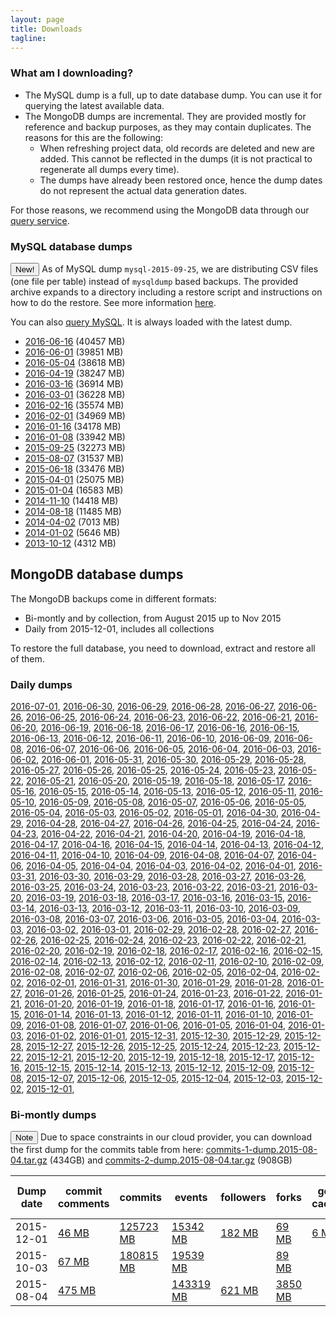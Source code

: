 ```yaml
---
layout: page
title: Downloads
tagline:
---
```


### What am I downloading?

* The MySQL dump is a full, up to date database dump. You can use it for querying the latest available data.
* The MongoDB dumps are incremental. They are provided mostly for reference and backup purposes, as they may contain duplicates. The reasons for this are the following:
  * When refreshing project data, old records are deleted and new are added. This cannot be reflected in the dumps (it is not practical to regenerate all dumps every time).
  * The dumps have already been restored once, hence the dump dates do not
represent the actual data generation dates.

For those reasons, we recommend using the MongoDB data through our [query
service](http://ghtorrent.org/raw.html).

### MySQL database dumps
<button type="button" class="btn btn-success">New!</button> As of MySQL dump
`mysql-2015-09-25`, we are distributing CSV files (one file per table) instead
of `mysqldump` based backups. The provided archive expands to a directory
including a restore script and instructions on how to do the restore. See more
information [here](https://github.com/gousiosg/github-mirror/tree/master/sql).

You can also [query MySQL](/dblite). It is always loaded with the latest
dump.


* [2016-06-16](https://ghtstorage.blob.core.windows.net/downloads/mysql-2016-06-16.tar.gz) (40457 MB)
* [2016-06-01](https://ghtstorage.blob.core.windows.net/downloads/mysql-2016-06-01.tar.gz) (39851 MB)
* [2016-05-04](https://ghtstorage.blob.core.windows.net/downloads/mysql-2016-05-04.tar.gz) (38618 MB)
* [2016-04-19](https://ghtstorage.blob.core.windows.net/downloads/mysql-2016-04-19.tar.gz) (38247 MB)
* [2016-03-16](https://ghtstorage.blob.core.windows.net/downloads/mysql-2016-03-16.tar.gz) (36914 MB)
* [2016-03-01](https://ghtstorage.blob.core.windows.net/downloads/mysql-2016-03-01.tar.gz) (36228 MB)
* [2016-02-16](https://ghtstorage.blob.core.windows.net/downloads/mysql-2016-02-16.tar.gz) (35574 MB)
* [2016-02-01](https://ghtstorage.blob.core.windows.net/downloads/mysql-2016-02-01.tar.gz) (34969 MB)
* [2016-01-16](https://ghtstorage.blob.core.windows.net/downloads/mysql-2016-01-16.tar.gz) (34178 MB)
* [2016-01-08](https://ghtstorage.blob.core.windows.net/downloads/mysql-2016-01-08.tar.gz) (33942 MB)
* [2015-09-25](https://ghtstorage.blob.core.windows.net/downloads/mysql-2015-09-25.tar.gz) (32273 MB)
* [2015-08-07](https://ghtstorage.blob.core.windows.net/downloads/mysql-2015-08-07.sql.gz) (31537 MB)
* [2015-06-18](https://ghtstorage.blob.core.windows.net/downloads/mysql-2015-06-18.sql.gz) (33476 MB)
* [2015-04-01](https://ghtstorage.blob.core.windows.net/downloads/mysql-2015-04-01.sql.gz) (25075 MB)
* [2015-01-04](https://ghtstorage.blob.core.windows.net/downloads/mysql-2015-01-04.sql.gz) (16583 MB)
* [2014-11-10](https://ghtstorage.blob.core.windows.net/downloads/mysql-2014-11-10.sql.gz) (14418 MB)
* [2014-08-18](https://ghtstorage.blob.core.windows.net/downloads/mysql-2014-08-18.sql.gz) (11485 MB)
* [2014-04-02](https://ghtstorage.blob.core.windows.net/downloads/mysql-2014-04-02.sql.gz) (7013 MB)
* [2014-01-02](https://ghtstorage.blob.core.windows.net/downloads/mysql-2014-01-02.sql.gz) (5646 MB)
* [2013-10-12](https://ghtstorage.blob.core.windows.net/downloads/mysql-2013-10-12.sql.gz) (4312 MB)

## MongoDB database dumps

The MongoDB backups come in different formats:

* Bi-montly and by collection, from August 2015 up to Nov 2015
* Daily from 2015-12-01, includes all collections

To restore the full database, you need to download, extract and restore
all of them.

### Daily dumps

[2016-07-01](https://ghtstorage.blob.core.windows.net/downloads/mongo-dump-2016-07-01.tar.gz),
[2016-06-30](https://ghtstorage.blob.core.windows.net/downloads/mongo-dump-2016-06-30.tar.gz),
[2016-06-29](https://ghtstorage.blob.core.windows.net/downloads/mongo-dump-2016-06-29.tar.gz),
[2016-06-28](https://ghtstorage.blob.core.windows.net/downloads/mongo-dump-2016-06-28.tar.gz),
[2016-06-27](https://ghtstorage.blob.core.windows.net/downloads/mongo-dump-2016-06-27.tar.gz),
[2016-06-26](https://ghtstorage.blob.core.windows.net/downloads/mongo-dump-2016-06-26.tar.gz),
[2016-06-25](https://ghtstorage.blob.core.windows.net/downloads/mongo-dump-2016-06-25.tar.gz),
[2016-06-24](https://ghtstorage.blob.core.windows.net/downloads/mongo-dump-2016-06-24.tar.gz),
[2016-06-23](https://ghtstorage.blob.core.windows.net/downloads/mongo-dump-2016-06-23.tar.gz),
[2016-06-22](https://ghtstorage.blob.core.windows.net/downloads/mongo-dump-2016-06-22.tar.gz),
[2016-06-21](https://ghtstorage.blob.core.windows.net/downloads/mongo-dump-2016-06-21.tar.gz),
[2016-06-20](https://ghtstorage.blob.core.windows.net/downloads/mongo-dump-2016-06-20.tar.gz),
[2016-06-19](https://ghtstorage.blob.core.windows.net/downloads/mongo-dump-2016-06-19.tar.gz),
[2016-06-18](https://ghtstorage.blob.core.windows.net/downloads/mongo-dump-2016-06-18.tar.gz),
[2016-06-17](https://ghtstorage.blob.core.windows.net/downloads/mongo-dump-2016-06-17.tar.gz),
[2016-06-16](https://ghtstorage.blob.core.windows.net/downloads/mongo-dump-2016-06-16.tar.gz),
[2016-06-15](https://ghtstorage.blob.core.windows.net/downloads/mongo-dump-2016-06-15.tar.gz),
[2016-06-13](https://ghtstorage.blob.core.windows.net/downloads/mongo-dump-2016-06-13.tar.gz),
[2016-06-12](https://ghtstorage.blob.core.windows.net/downloads/mongo-dump-2016-06-12.tar.gz),
[2016-06-11](https://ghtstorage.blob.core.windows.net/downloads/mongo-dump-2016-06-11.tar.gz),
[2016-06-10](https://ghtstorage.blob.core.windows.net/downloads/mongo-dump-2016-06-10.tar.gz),
[2016-06-09](https://ghtstorage.blob.core.windows.net/downloads/mongo-dump-2016-06-09.tar.gz),
[2016-06-08](https://ghtstorage.blob.core.windows.net/downloads/mongo-dump-2016-06-08.tar.gz),
[2016-06-07](https://ghtstorage.blob.core.windows.net/downloads/mongo-dump-2016-06-07.tar.gz),
[2016-06-06](https://ghtstorage.blob.core.windows.net/downloads/mongo-dump-2016-06-06.tar.gz),
[2016-06-05](https://ghtstorage.blob.core.windows.net/downloads/mongo-dump-2016-06-05.tar.gz),
[2016-06-04](https://ghtstorage.blob.core.windows.net/downloads/mongo-dump-2016-06-04.tar.gz),
[2016-06-03](https://ghtstorage.blob.core.windows.net/downloads/mongo-dump-2016-06-03.tar.gz),
[2016-06-02](https://ghtstorage.blob.core.windows.net/downloads/mongo-dump-2016-06-02.tar.gz),
[2016-06-01](https://ghtstorage.blob.core.windows.net/downloads/mongo-dump-2016-06-01.tar.gz),
[2016-05-31](https://ghtstorage.blob.core.windows.net/downloads/mongo-dump-2016-05-31.tar.gz),
[2016-05-30](https://ghtstorage.blob.core.windows.net/downloads/mongo-dump-2016-05-30.tar.gz),
[2016-05-29](https://ghtstorage.blob.core.windows.net/downloads/mongo-dump-2016-05-29.tar.gz),
[2016-05-28](https://ghtstorage.blob.core.windows.net/downloads/mongo-dump-2016-05-28.tar.gz),
[2016-05-27](https://ghtstorage.blob.core.windows.net/downloads/mongo-dump-2016-05-27.tar.gz),
[2016-05-26](https://ghtstorage.blob.core.windows.net/downloads/mongo-dump-2016-05-26.tar.gz),
[2016-05-25](https://ghtstorage.blob.core.windows.net/downloads/mongo-dump-2016-05-25.tar.gz),
[2016-05-24](https://ghtstorage.blob.core.windows.net/downloads/mongo-dump-2016-05-24.tar.gz),
[2016-05-23](https://ghtstorage.blob.core.windows.net/downloads/mongo-dump-2016-05-23.tar.gz),
[2016-05-22](https://ghtstorage.blob.core.windows.net/downloads/mongo-dump-2016-05-22.tar.gz),
[2016-05-21](https://ghtstorage.blob.core.windows.net/downloads/mongo-dump-2016-05-21.tar.gz),
[2016-05-20](https://ghtstorage.blob.core.windows.net/downloads/mongo-dump-2016-05-20.tar.gz),
[2016-05-19](https://ghtstorage.blob.core.windows.net/downloads/mongo-dump-2016-05-19.tar.gz),
[2016-05-18](https://ghtstorage.blob.core.windows.net/downloads/mongo-dump-2016-05-18.tar.gz),
[2016-05-17](https://ghtstorage.blob.core.windows.net/downloads/mongo-dump-2016-05-17.tar.gz),
[2016-05-16](https://ghtstorage.blob.core.windows.net/downloads/mongo-dump-2016-05-16.tar.gz),
[2016-05-15](https://ghtstorage.blob.core.windows.net/downloads/mongo-dump-2016-05-15.tar.gz),
[2016-05-14](https://ghtstorage.blob.core.windows.net/downloads/mongo-dump-2016-05-14.tar.gz),
[2016-05-13](https://ghtstorage.blob.core.windows.net/downloads/mongo-dump-2016-05-13.tar.gz),
[2016-05-12](https://ghtstorage.blob.core.windows.net/downloads/mongo-dump-2016-05-12.tar.gz),
[2016-05-11](https://ghtstorage.blob.core.windows.net/downloads/mongo-dump-2016-05-11.tar.gz),
[2016-05-10](https://ghtstorage.blob.core.windows.net/downloads/mongo-dump-2016-05-10.tar.gz),
[2016-05-09](https://ghtstorage.blob.core.windows.net/downloads/mongo-dump-2016-05-09.tar.gz),
[2016-05-08](https://ghtstorage.blob.core.windows.net/downloads/mongo-dump-2016-05-08.tar.gz),
[2016-05-07](https://ghtstorage.blob.core.windows.net/downloads/mongo-dump-2016-05-07.tar.gz),
[2016-05-06](https://ghtstorage.blob.core.windows.net/downloads/mongo-dump-2016-05-06.tar.gz),
[2016-05-05](https://ghtstorage.blob.core.windows.net/downloads/mongo-dump-2016-05-05.tar.gz),
[2016-05-04](https://ghtstorage.blob.core.windows.net/downloads/mongo-dump-2016-05-04.tar.gz),
[2016-05-03](https://ghtstorage.blob.core.windows.net/downloads/mongo-dump-2016-05-03.tar.gz),
[2016-05-02](https://ghtstorage.blob.core.windows.net/downloads/mongo-dump-2016-05-02.tar.gz),
[2016-05-01](https://ghtstorage.blob.core.windows.net/downloads/mongo-dump-2016-05-01.tar.gz),
[2016-04-30](https://ghtstorage.blob.core.windows.net/downloads/mongo-dump-2016-04-30.tar.gz),
[2016-04-29](https://ghtstorage.blob.core.windows.net/downloads/mongo-dump-2016-04-29.tar.gz),
[2016-04-28](https://ghtstorage.blob.core.windows.net/downloads/mongo-dump-2016-04-28.tar.gz),
[2016-04-27](https://ghtstorage.blob.core.windows.net/downloads/mongo-dump-2016-04-27.tar.gz),
[2016-04-26](https://ghtstorage.blob.core.windows.net/downloads/mongo-dump-2016-04-26.tar.gz),
[2016-04-25](https://ghtstorage.blob.core.windows.net/downloads/mongo-dump-2016-04-25.tar.gz),
[2016-04-24](https://ghtstorage.blob.core.windows.net/downloads/mongo-dump-2016-04-24.tar.gz),
[2016-04-23](https://ghtstorage.blob.core.windows.net/downloads/mongo-dump-2016-04-23.tar.gz),
[2016-04-22](https://ghtstorage.blob.core.windows.net/downloads/mongo-dump-2016-04-22.tar.gz),
[2016-04-21](https://ghtstorage.blob.core.windows.net/downloads/mongo-dump-2016-04-21.tar.gz),
[2016-04-20](https://ghtstorage.blob.core.windows.net/downloads/mongo-dump-2016-04-20.tar.gz),
[2016-04-19](https://ghtstorage.blob.core.windows.net/downloads/mongo-dump-2016-04-19.tar.gz),
[2016-04-18](https://ghtstorage.blob.core.windows.net/downloads/mongo-dump-2016-04-18.tar.gz),
[2016-04-17](https://ghtstorage.blob.core.windows.net/downloads/mongo-dump-2016-04-17.tar.gz),
[2016-04-16](https://ghtstorage.blob.core.windows.net/downloads/mongo-dump-2016-04-16.tar.gz),
[2016-04-15](https://ghtstorage.blob.core.windows.net/downloads/mongo-dump-2016-04-15.tar.gz),
[2016-04-14](https://ghtstorage.blob.core.windows.net/downloads/mongo-dump-2016-04-14.tar.gz),
[2016-04-13](https://ghtstorage.blob.core.windows.net/downloads/mongo-dump-2016-04-13.tar.gz),
[2016-04-12](https://ghtstorage.blob.core.windows.net/downloads/mongo-dump-2016-04-12.tar.gz),
[2016-04-11](https://ghtstorage.blob.core.windows.net/downloads/mongo-dump-2016-04-11.tar.gz),
[2016-04-10](https://ghtstorage.blob.core.windows.net/downloads/mongo-dump-2016-04-10.tar.gz),
[2016-04-09](https://ghtstorage.blob.core.windows.net/downloads/mongo-dump-2016-04-09.tar.gz),
[2016-04-08](https://ghtstorage.blob.core.windows.net/downloads/mongo-dump-2016-04-08.tar.gz),
[2016-04-07](https://ghtstorage.blob.core.windows.net/downloads/mongo-dump-2016-04-07.tar.gz),
[2016-04-06](https://ghtstorage.blob.core.windows.net/downloads/mongo-dump-2016-04-06.tar.gz),
[2016-04-05](https://ghtstorage.blob.core.windows.net/downloads/mongo-dump-2016-04-05.tar.gz),
[2016-04-04](https://ghtstorage.blob.core.windows.net/downloads/mongo-dump-2016-04-04.tar.gz),
[2016-04-03](https://ghtstorage.blob.core.windows.net/downloads/mongo-dump-2016-04-03.tar.gz),
[2016-04-02](https://ghtstorage.blob.core.windows.net/downloads/mongo-dump-2016-04-02.tar.gz),
[2016-04-01](https://ghtstorage.blob.core.windows.net/downloads/mongo-dump-2016-04-01.tar.gz),
[2016-03-31](https://ghtstorage.blob.core.windows.net/downloads/mongo-dump-2016-03-31.tar.gz),
[2016-03-30](https://ghtstorage.blob.core.windows.net/downloads/mongo-dump-2016-03-30.tar.gz),
[2016-03-29](https://ghtstorage.blob.core.windows.net/downloads/mongo-dump-2016-03-29.tar.gz),
[2016-03-28](https://ghtstorage.blob.core.windows.net/downloads/mongo-dump-2016-03-28.tar.gz),
[2016-03-27](https://ghtstorage.blob.core.windows.net/downloads/mongo-dump-2016-03-27.tar.gz),
[2016-03-26](https://ghtstorage.blob.core.windows.net/downloads/mongo-dump-2016-03-26.tar.gz),
[2016-03-25](https://ghtstorage.blob.core.windows.net/downloads/mongo-dump-2016-03-25.tar.gz),
[2016-03-24](https://ghtstorage.blob.core.windows.net/downloads/mongo-dump-2016-03-24.tar.gz),
[2016-03-23](https://ghtstorage.blob.core.windows.net/downloads/mongo-dump-2016-03-23.tar.gz),
[2016-03-22](https://ghtstorage.blob.core.windows.net/downloads/mongo-dump-2016-03-22.tar.gz),
[2016-03-21](https://ghtstorage.blob.core.windows.net/downloads/mongo-dump-2016-03-21.tar.gz),
[2016-03-20](https://ghtstorage.blob.core.windows.net/downloads/mongo-dump-2016-03-20.tar.gz),
[2016-03-19](https://ghtstorage.blob.core.windows.net/downloads/mongo-dump-2016-03-19.tar.gz),
[2016-03-18](https://ghtstorage.blob.core.windows.net/downloads/mongo-dump-2016-03-18.tar.gz),
[2016-03-17](https://ghtstorage.blob.core.windows.net/downloads/mongo-dump-2016-03-17.tar.gz),
[2016-03-16](https://ghtstorage.blob.core.windows.net/downloads/mongo-dump-2016-03-16.tar.gz),
[2016-03-15](https://ghtstorage.blob.core.windows.net/downloads/mongo-dump-2016-03-15.tar.gz),
[2016-03-14](https://ghtstorage.blob.core.windows.net/downloads/mongo-dump-2016-03-14.tar.gz),
[2016-03-13](https://ghtstorage.blob.core.windows.net/downloads/mongo-dump-2016-03-13.tar.gz),
[2016-03-12](https://ghtstorage.blob.core.windows.net/downloads/mongo-dump-2016-03-12.tar.gz),
[2016-03-11](https://ghtstorage.blob.core.windows.net/downloads/mongo-dump-2016-03-11.tar.gz),
[2016-03-10](https://ghtstorage.blob.core.windows.net/downloads/mongo-dump-2016-03-10.tar.gz),
[2016-03-09](https://ghtstorage.blob.core.windows.net/downloads/mongo-dump-2016-03-09.tar.gz),
[2016-03-08](https://ghtstorage.blob.core.windows.net/downloads/mongo-dump-2016-03-08.tar.gz),
[2016-03-07](https://ghtstorage.blob.core.windows.net/downloads/mongo-dump-2016-03-07.tar.gz),
[2016-03-06](https://ghtstorage.blob.core.windows.net/downloads/mongo-dump-2016-03-06.tar.gz),
[2016-03-05](https://ghtstorage.blob.core.windows.net/downloads/mongo-dump-2016-03-05.tar.gz),
[2016-03-04](https://ghtstorage.blob.core.windows.net/downloads/mongo-dump-2016-03-04.tar.gz),
[2016-03-03](https://ghtstorage.blob.core.windows.net/downloads/mongo-dump-2016-03-03.tar.gz),
[2016-03-02](https://ghtstorage.blob.core.windows.net/downloads/mongo-dump-2016-03-02.tar.gz),
[2016-03-01](https://ghtstorage.blob.core.windows.net/downloads/mongo-dump-2016-03-01.tar.gz),
[2016-02-29](https://ghtstorage.blob.core.windows.net/downloads/mongo-dump-2016-02-29.tar.gz),
[2016-02-28](https://ghtstorage.blob.core.windows.net/downloads/mongo-dump-2016-02-28.tar.gz),
[2016-02-27](https://ghtstorage.blob.core.windows.net/downloads/mongo-dump-2016-02-27.tar.gz),
[2016-02-26](https://ghtstorage.blob.core.windows.net/downloads/mongo-dump-2016-02-26.tar.gz),
[2016-02-25](https://ghtstorage.blob.core.windows.net/downloads/mongo-dump-2016-02-25.tar.gz),
[2016-02-24](https://ghtstorage.blob.core.windows.net/downloads/mongo-dump-2016-02-24.tar.gz),
[2016-02-23](https://ghtstorage.blob.core.windows.net/downloads/mongo-dump-2016-02-23.tar.gz),
[2016-02-22](https://ghtstorage.blob.core.windows.net/downloads/mongo-dump-2016-02-22.tar.gz),
[2016-02-21](https://ghtstorage.blob.core.windows.net/downloads/mongo-dump-2016-02-21.tar.gz),
[2016-02-20](https://ghtstorage.blob.core.windows.net/downloads/mongo-dump-2016-02-20.tar.gz),
[2016-02-19](https://ghtstorage.blob.core.windows.net/downloads/mongo-dump-2016-02-19.tar.gz),
[2016-02-18](https://ghtstorage.blob.core.windows.net/downloads/mongo-dump-2016-02-18.tar.gz),
[2016-02-17](https://ghtstorage.blob.core.windows.net/downloads/mongo-dump-2016-02-17.tar.gz),
[2016-02-16](https://ghtstorage.blob.core.windows.net/downloads/mongo-dump-2016-02-16.tar.gz),
[2016-02-15](https://ghtstorage.blob.core.windows.net/downloads/mongo-dump-2016-02-15.tar.gz),
[2016-02-14](https://ghtstorage.blob.core.windows.net/downloads/mongo-dump-2016-02-14.tar.gz),
[2016-02-13](https://ghtstorage.blob.core.windows.net/downloads/mongo-dump-2016-02-13.tar.gz),
[2016-02-12](https://ghtstorage.blob.core.windows.net/downloads/mongo-dump-2016-02-12.tar.gz),
[2016-02-11](https://ghtstorage.blob.core.windows.net/downloads/mongo-dump-2016-02-11.tar.gz),
[2016-02-10](https://ghtstorage.blob.core.windows.net/downloads/mongo-dump-2016-02-10.tar.gz),
[2016-02-09](https://ghtstorage.blob.core.windows.net/downloads/mongo-dump-2016-02-09.tar.gz),
[2016-02-08](https://ghtstorage.blob.core.windows.net/downloads/mongo-dump-2016-02-08.tar.gz),
[2016-02-07](https://ghtstorage.blob.core.windows.net/downloads/mongo-dump-2016-02-07.tar.gz),
[2016-02-06](https://ghtstorage.blob.core.windows.net/downloads/mongo-dump-2016-02-06.tar.gz),
[2016-02-05](https://ghtstorage.blob.core.windows.net/downloads/mongo-dump-2016-02-05.tar.gz),
[2016-02-04](https://ghtstorage.blob.core.windows.net/downloads/mongo-dump-2016-02-04.tar.gz),
[2016-02-02](https://ghtstorage.blob.core.windows.net/downloads/mongo-dump-2016-02-02.tar.gz),
[2016-02-01](https://ghtstorage.blob.core.windows.net/downloads/mongo-dump-2016-02-01.tar.gz),
[2016-01-31](https://ghtstorage.blob.core.windows.net/downloads/mongo-dump-2016-01-31.tar.gz),
[2016-01-30](https://ghtstorage.blob.core.windows.net/downloads/mongo-dump-2016-01-30.tar.gz),
[2016-01-29](https://ghtstorage.blob.core.windows.net/downloads/mongo-dump-2016-01-29.tar.gz),
[2016-01-28](https://ghtstorage.blob.core.windows.net/downloads/mongo-dump-2016-01-28.tar.gz),
[2016-01-27](https://ghtstorage.blob.core.windows.net/downloads/mongo-dump-2016-01-27.tar.gz),
[2016-01-26](https://ghtstorage.blob.core.windows.net/downloads/mongo-dump-2016-01-26.tar.gz),
[2016-01-25](https://ghtstorage.blob.core.windows.net/downloads/mongo-dump-2016-01-25.tar.gz),
[2016-01-24](https://ghtstorage.blob.core.windows.net/downloads/mongo-dump-2016-01-24.tar.gz),
[2016-01-23](https://ghtstorage.blob.core.windows.net/downloads/mongo-dump-2016-01-23.tar.gz),
[2016-01-22](https://ghtstorage.blob.core.windows.net/downloads/mongo-dump-2016-01-22.tar.gz),
[2016-01-21](https://ghtstorage.blob.core.windows.net/downloads/mongo-dump-2016-01-21.tar.gz),
[2016-01-20](https://ghtstorage.blob.core.windows.net/downloads/mongo-dump-2016-01-20.tar.gz),
[2016-01-19](https://ghtstorage.blob.core.windows.net/downloads/mongo-dump-2016-01-19.tar.gz),
[2016-01-18](https://ghtstorage.blob.core.windows.net/downloads/mongo-dump-2016-01-18.tar.gz),
[2016-01-17](https://ghtstorage.blob.core.windows.net/downloads/mongo-dump-2016-01-17.tar.gz),
[2016-01-16](https://ghtstorage.blob.core.windows.net/downloads/mongo-dump-2016-01-16.tar.gz),
[2016-01-15](https://ghtstorage.blob.core.windows.net/downloads/mongo-dump-2016-01-15.tar.gz),
[2016-01-14](https://ghtstorage.blob.core.windows.net/downloads/mongo-dump-2016-01-14.tar.gz),
[2016-01-13](https://ghtstorage.blob.core.windows.net/downloads/mongo-dump-2016-01-13.tar.gz),
[2016-01-12](https://ghtstorage.blob.core.windows.net/downloads/mongo-dump-2016-01-12.tar.gz),
[2016-01-11](https://ghtstorage.blob.core.windows.net/downloads/mongo-dump-2016-01-11.tar.gz),
[2016-01-10](https://ghtstorage.blob.core.windows.net/downloads/mongo-dump-2016-01-10.tar.gz),
[2016-01-09](https://ghtstorage.blob.core.windows.net/downloads/mongo-dump-2016-01-09.tar.gz),
[2016-01-08](https://ghtstorage.blob.core.windows.net/downloads/mongo-dump-2016-01-08.tar.gz),
[2016-01-07](https://ghtstorage.blob.core.windows.net/downloads/mongo-dump-2016-01-07.tar.gz),
[2016-01-06](https://ghtstorage.blob.core.windows.net/downloads/mongo-dump-2016-01-06.tar.gz),
[2016-01-05](https://ghtstorage.blob.core.windows.net/downloads/mongo-dump-2016-01-05.tar.gz),
[2016-01-04](https://ghtstorage.blob.core.windows.net/downloads/mongo-dump-2016-01-04.tar.gz),
[2016-01-03](https://ghtstorage.blob.core.windows.net/downloads/mongo-dump-2016-01-03.tar.gz),
[2016-01-02](https://ghtstorage.blob.core.windows.net/downloads/mongo-dump-2016-01-02.tar.gz),
[2016-01-01](https://ghtstorage.blob.core.windows.net/downloads/mongo-dump-2016-01-01.tar.gz),
[2015-12-31](https://ghtstorage.blob.core.windows.net/downloads/mongo-dump-2015-12-31.tar.gz),
[2015-12-30](https://ghtstorage.blob.core.windows.net/downloads/mongo-dump-2015-12-30.tar.gz),
[2015-12-29](https://ghtstorage.blob.core.windows.net/downloads/mongo-dump-2015-12-29.tar.gz),
[2015-12-28](https://ghtstorage.blob.core.windows.net/downloads/mongo-dump-2015-12-28.tar.gz),
[2015-12-27](https://ghtstorage.blob.core.windows.net/downloads/mongo-dump-2015-12-27.tar.gz),
[2015-12-26](https://ghtstorage.blob.core.windows.net/downloads/mongo-dump-2015-12-26.tar.gz),
[2015-12-25](https://ghtstorage.blob.core.windows.net/downloads/mongo-dump-2015-12-25.tar.gz),
[2015-12-24](https://ghtstorage.blob.core.windows.net/downloads/mongo-dump-2015-12-24.tar.gz),
[2015-12-23](https://ghtstorage.blob.core.windows.net/downloads/mongo-dump-2015-12-23.tar.gz),
[2015-12-22](https://ghtstorage.blob.core.windows.net/downloads/mongo-dump-2015-12-22.tar.gz),
[2015-12-21](https://ghtstorage.blob.core.windows.net/downloads/mongo-dump-2015-12-21.tar.gz),
[2015-12-20](https://ghtstorage.blob.core.windows.net/downloads/mongo-dump-2015-12-20.tar.gz),
[2015-12-19](https://ghtstorage.blob.core.windows.net/downloads/mongo-dump-2015-12-19.tar.gz),
[2015-12-18](https://ghtstorage.blob.core.windows.net/downloads/mongo-dump-2015-12-18.tar.gz),
[2015-12-17](https://ghtstorage.blob.core.windows.net/downloads/mongo-dump-2015-12-17.tar.gz),
[2015-12-16](https://ghtstorage.blob.core.windows.net/downloads/mongo-dump-2015-12-16.tar.gz),
[2015-12-15](https://ghtstorage.blob.core.windows.net/downloads/mongo-dump-2015-12-15.tar.gz),
[2015-12-14](https://ghtstorage.blob.core.windows.net/downloads/mongo-dump-2015-12-14.tar.gz),
[2015-12-13](https://ghtstorage.blob.core.windows.net/downloads/mongo-dump-2015-12-13.tar.gz),
[2015-12-12](https://ghtstorage.blob.core.windows.net/downloads/mongo-dump-2015-12-12.tar.gz),
[2015-12-09](https://ghtstorage.blob.core.windows.net/downloads/mongo-dump-2015-12-09.tar.gz),
[2015-12-08](https://ghtstorage.blob.core.windows.net/downloads/mongo-dump-2015-12-08.tar.gz),
[2015-12-07](https://ghtstorage.blob.core.windows.net/downloads/mongo-dump-2015-12-07.tar.gz),
[2015-12-06](https://ghtstorage.blob.core.windows.net/downloads/mongo-dump-2015-12-06.tar.gz),
[2015-12-05](https://ghtstorage.blob.core.windows.net/downloads/mongo-dump-2015-12-05.tar.gz),
[2015-12-04](https://ghtstorage.blob.core.windows.net/downloads/mongo-dump-2015-12-04.tar.gz),
[2015-12-03](https://ghtstorage.blob.core.windows.net/downloads/mongo-dump-2015-12-03.tar.gz),
[2015-12-02](https://ghtstorage.blob.core.windows.net/downloads/mongo-dump-2015-12-02.tar.gz),
[2015-12-01](https://ghtstorage.blob.core.windows.net/downloads/mongo-dump-2015-12-01.tar.gz),

### Bi-montly dumps 
<button type="button" class="btn btn-info">Note</button> Due to space
constraints in our cloud provider, you can download the first dump
for the commits table from here:
[commits-1-dump.2015-08-04.tar.gz](http://dutiht.st.ewi.tudelft.nl/downloads/commits-dump.2015-08-03.tar.gz) (434GB) and
[commits-2-dump.2015-08-04.tar.gz](http://dutiht.st.ewi.tudelft.nl/downloads/commits-1-dump.2015-08-04.tar.gz) (908GB)


<table class="table table-hover table-condensed">
  <thead>
  <tr>
   <th>Dump date</th>
      <th>commit comments</th>
        <th>commits</th>
        <th>events</th>
        <th>followers</th>
        <th>forks</th>
        <th>geo cache</th>
        <th>issue comments</th>
        <th>issue events</th>
        <th>issues</th>
        <th>org members</th>
        <th>pull request comments</th>
        <th>pull requests</th>
        <th>repo collaborators</th>
        <th>repo labels</th>
        <th>repos</th>
        <th>users</th>
        <th>watchers</th>
       </tr>
  </thead>
  <tbody>
      <tr>
    <td>2015-12-01</td>
              <td>          <a href="https://ghtstorage.blob.core.windows.net/downloads/commit_comments-dump.2015-12-01.tar.gz">46 MB</a>
              </td>
              <td>          <a href="https://ghtstorage.blob.core.windows.net/downloads/commits-dump.2015-12-01.tar.gz">125723 MB</a>
              </td>
              <td>          <a href="https://ghtstorage.blob.core.windows.net/downloads/events-dump.2015-12-01.tar.gz">15342 MB</a>
              </td>
              <td>          <a href="https://ghtstorage.blob.core.windows.net/downloads/followers-dump.2015-12-01.tar.gz">182 MB</a>
              </td>
              <td>          <a href="https://ghtstorage.blob.core.windows.net/downloads/forks-dump.2015-12-01.tar.gz">69 MB</a>
              </td>
              <td>          <a href="https://ghtstorage.blob.core.windows.net/downloads/geo_cache-dump.2015-12-01.tar.gz">6 MB</a>
              </td>
              <td>          <a href="https://ghtstorage.blob.core.windows.net/downloads/issue_comments-dump.2015-12-01.tar.gz">884 MB</a>
              </td>
              <td>          <a href="https://ghtstorage.blob.core.windows.net/downloads/issue_events-dump.2015-12-01.tar.gz">215 MB</a>
              </td>
              <td>          <a href="https://ghtstorage.blob.core.windows.net/downloads/issues-dump.2015-12-01.tar.gz">560 MB</a>
              </td>
              <td>          <a href="https://ghtstorage.blob.core.windows.net/downloads/org_members-dump.2015-12-01.tar.gz">3 MB</a>
              </td>
              <td>          <a href="https://ghtstorage.blob.core.windows.net/downloads/pull_request_comments-dump.2015-12-01.tar.gz">406 MB</a>
              </td>
              <td>          <a href="https://ghtstorage.blob.core.windows.net/downloads/pull_requests-dump.2015-12-01.tar.gz">1208 MB</a>
              </td>
              <td>      </td>
              <td>          <a href="https://ghtstorage.blob.core.windows.net/downloads/repo_labels-dump.2015-12-01.tar.gz">111 MB</a>
              </td>
              <td>          <a href="https://ghtstorage.blob.core.windows.net/downloads/repos-dump.2015-12-01.tar.gz">3615 MB</a>
              </td>
              <td>          <a href="https://ghtstorage.blob.core.windows.net/downloads/users-dump.2015-12-01.tar.gz">59 MB</a>
              </td>
              <td>          <a href="https://ghtstorage.blob.core.windows.net/downloads/watchers-dump.2015-12-01.tar.gz">539 MB</a>
              </td>
      </tr>
     <tr>
    <td>2015-10-03</td>
              <td>          <a href="https://ghtstorage.blob.core.windows.net/downloads/commit_comments-dump.2015-10-03.tar.gz">67 MB</a>
              </td>
              <td>          <a href="https://ghtstorage.blob.core.windows.net/downloads/commits-dump.2015-10-03.tar.gz">180815 MB</a>
              </td>
              <td>          <a href="https://ghtstorage.blob.core.windows.net/downloads/events-dump.2015-10-03.tar.gz">19539 MB</a>
              </td>
              <td>      </td>
              <td>          <a href="https://ghtstorage.blob.core.windows.net/downloads/forks-dump.2015-10-03.tar.gz">89 MB</a>
              </td>
              <td>      </td>
              <td>          <a href="https://ghtstorage.blob.core.windows.net/downloads/issue_comments-dump.2015-10-03.tar.gz">1189 MB</a>
              </td>
              <td>          <a href="https://ghtstorage.blob.core.windows.net/downloads/issue_events-dump.2015-10-03.tar.gz">395 MB</a>
              </td>
              <td>          <a href="https://ghtstorage.blob.core.windows.net/downloads/issues-dump.2015-10-03.tar.gz">961 MB</a>
              </td>
              <td>      </td>
              <td>          <a href="https://ghtstorage.blob.core.windows.net/downloads/pull_request_comments-dump.2015-10-03.tar.gz">554 MB</a>
              </td>
              <td>          <a href="https://ghtstorage.blob.core.windows.net/downloads/pull_requests-dump.2015-10-03.tar.gz">1362 MB</a>
              </td>
              <td>      </td>
              <td>          <a href="https://ghtstorage.blob.core.windows.net/downloads/repo_labels-dump.2015-10-03.tar.gz">155 MB</a>
              </td>
              <td>          <a href="https://ghtstorage.blob.core.windows.net/downloads/repos-dump.2015-10-03.tar.gz">1184 MB</a>
              </td>
              <td>          <a href="https://ghtstorage.blob.core.windows.net/downloads/users-dump.2015-10-03.tar.gz">63 MB</a>
              </td>
              <td>          <a href="https://ghtstorage.blob.core.windows.net/downloads/watchers-dump.2015-10-03.tar.gz">844 MB</a>
              </td>
      </tr>
     <tr>
    <td>2015-08-04</td>
              <td>          <a href="https://ghtstorage.blob.core.windows.net/downloads/commit_comments-dump.2015-08-04.tar.gz">475 MB</a>
              </td>
              <td>      </td>
              <td>          <a href="https://ghtstorage.blob.core.windows.net/downloads/events-dump.2015-08-04.tar.gz">143319 MB</a>
              </td>
              <td>          <a href="https://ghtstorage.blob.core.windows.net/downloads/followers-dump.2015-08-04.tar.gz">621 MB</a>
              </td>
              <td>          <a href="https://ghtstorage.blob.core.windows.net/downloads/forks-dump.2015-08-04.tar.gz">3850 MB</a>
              </td>
              <td>      </td>
              <td>          <a href="https://ghtstorage.blob.core.windows.net/downloads/issue_comments-dump.2015-08-04.tar.gz">8359 MB</a>
              </td>
              <td>          <a href="https://ghtstorage.blob.core.windows.net/downloads/issue_events-dump.2015-08-04.tar.gz">2051 MB</a>
              </td>
              <td>          <a href="https://ghtstorage.blob.core.windows.net/downloads/issues-dump.2015-08-04.tar.gz">6128 MB</a>
              </td>
              <td>          <a href="https://ghtstorage.blob.core.windows.net/downloads/org_members-dump.2015-08-04.tar.gz">24 MB</a>
              </td>
              <td>          <a href="https://ghtstorage.blob.core.windows.net/downloads/pull_request_comments-dump.2015-08-04.tar.gz">2783 MB</a>
              </td>
              <td>          <a href="https://ghtstorage.blob.core.windows.net/downloads/pull_requests-dump.2015-08-04.tar.gz">10257 MB</a>
              </td>
              <td>          <a href="https://ghtstorage.blob.core.windows.net/downloads/repo_collaborators-dump.2015-08-04.tar.gz">559 MB</a>
              </td>
              <td>          <a href="https://ghtstorage.blob.core.windows.net/downloads/repo_labels-dump.2015-08-04.tar.gz">934 MB</a>
              </td>
              <td>          <a href="https://ghtstorage.blob.core.windows.net/downloads/repos-dump.2015-08-04.tar.gz">13575 MB</a>
              </td>
              <td>          <a href="https://ghtstorage.blob.core.windows.net/downloads/users-dump.2015-08-04.tar.gz">654 MB</a>
              </td>
              <td>          <a href="https://ghtstorage.blob.core.windows.net/downloads/watchers-dump.2015-08-04.tar.gz">3860 MB</a>
              </td>
      </tr>
    </tbody>
</table>

